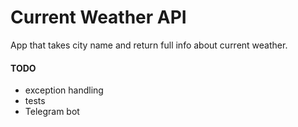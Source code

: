 # Current Weather API

App that takes city name and return full info about current weather.

#### TODO
- exception handling
- tests
- Telegram bot